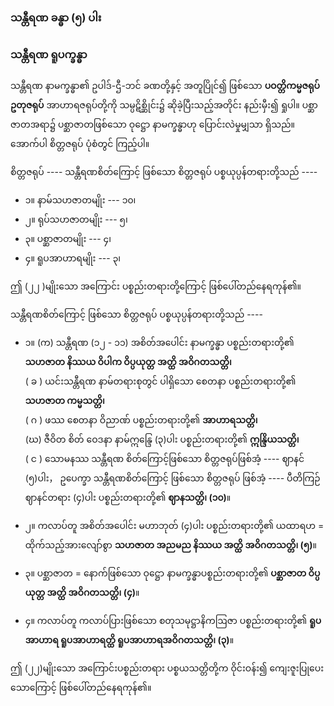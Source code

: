### သန္တီရဏ ခန္ဓာ (၅) ပါး

### သန္တီရဏ ရူပက္ခန္ဓာ

သန္တီရဏ နာမက္ခန္ဓာ၏ ဥပါဒ်-ဌီ-ဘင် ခဏတို့နှင့် အတူပြိုင်၍ ဖြစ်သော **ပဝတ္တိကမ္မဇရုပ် ဥတုဇရုပ်** အာဟာရဇရုပ်တို့ကို သမ္ပဋိစ္ဆိုင်း၌ ဆိုခဲ့ပြီးသည့်အတိုင်း နည်းမှီး၍ ရှုပါ။ 
ပစ္ဆာဇာတအရာ၌ ပစ္ဆာဇာတဖြစ်သော ဝုဋ္ဌော နာမက္ခန္ဓာဟု ပြောင်းလဲမှုမျှသာ ရှိသည်။ 
အောက်ပါ စိတ္တဇရုပ် ပုံစံတွင် ကြည့်ပါ။

စိတ္တဇရုပ် ---- သန္တီရဏစိတ်ကြောင့် ဖြစ်သော စိတ္တဇရုပ် ပစ္စယုပ္ပန်တရားတို့သည် ----

- ၁။ နာမ်သဟဇာတမျိုး --- ၁၀၊
- ၂။ ရုပ်သဟဇာတမျိုး --- ၅၊
- ၃။ ပစ္ဆာဇာတမျိုး --- ၄၊
- ၄။ ရူပအာဟာရမျိုး --- ၃၊

ဤ (၂၂ )မျိုးသော အကြောင်း ပစ္စည်းတရားတို့ကြောင့် ဖြစ်ပေါ်တည်နေရကုန်၏။

သန္တီရဏစိတ်ကြောင့် ဖြစ်သော စိတ္တဇရုပ် ပစ္စယုပ္ပန်တရားတို့သည် ----

- ၁။ (က) သန္တီရဏ (၁၂ - ၁၁) အစိတ်အပေါင်း နာမက္ခန္ဓာ ပစ္စည်းတရားတို့၏ **သဟဇာတ နိဿယ ဝိပါက ဝိပ္ပယုတ္တ အတ္ထိ အဝိဂတသတ္တိ၊**
<br>( ခ ) ယင်းသန္တီရဏ နာမ်တရားစုတွင် ပါရှိသော စေတနာ ပစ္စည်းတရားတို့၏ **သဟဇာတ ကမ္မသတ္တိ၊**
<br>( ဂ ) ဖဿ စေတနာ ဝိညာဏ် ပစ္စည်းတရားတို့၏ **အာဟာရသတ္တိ၊**
<br>(ဃ) ဇီဝိတ စိတ် ဝေဒနာ နာမ်ဣန္ဒြေ (၃)ပါး ပစ္စည်းတရားတို့၏ **ဣန္ဒြိယသတ္တိ၊** 
<br>( င ) သောမနဿ သန္တီရဏ စိတ်ကြောင့်ဖြစ်သော စိတ္တဇရုပ်ဖြစ်အံ့ ---- ဈာနင် (၅)ပါး， ဥပေက္ခာ သန္တီရဏစိတ်ကြောင့် ဖြစ်သော စိတ္တဇရုပ် ဖြစ်အံ့ ---- ပီတိကြဉ် ဈာနင်တရား (၄)ပါး ပစ္စည်းတရားတို့၏ **ဈာနသတ္တိ၊ (၁၀)**။

- ၂။ ကလာပ်တူ အစိတ်အပေါင်း မဟာဘုတ် (၄)ပါး ပစ္စည်းတရားတို့၏ ယထာရဟ = ထိုက်သည့်အားလျော်စွာ **သဟဇာတ အညမည နိဿယ အတ္ထိ အဝိဂတသတ္တိ၊ (၅)**။

- ၃။ ပစ္ဆာဇာတ = နောက်ဖြစ်သော ဝုဋ္ဌော နာမက္ခန္ဓာပစ္စည်းတရားတို့၏ **ပစ္ဆာဇာတ ဝိပ္ပယုတ္တ အတ္ထိ အဝိဂတသတ္တိ၊ (၄)**။

- ၄။ ကလာပ်တူ ကလာပ်ပြားဖြစ်သော စတုသမုဋ္ဌာနိကဩဇာ ပစ္စည်းတရားတို့၏ **ရူပအာဟာရ ရူပအာဟာရတ္ထိ ရူပအာဟာရအဝိဂတသတ္တိ၊ (၃)**။

ဤ (၂၂)မျိုးသော အကြောင်းပစ္စည်းတရား ပစ္စယသတ္တိတို့က ဝိုင်းဝန်း၍ ကျေးဇူးပြုပေးသောကြောင့် ဖြစ်ပေါ်တည်နေရကုန်၏။
